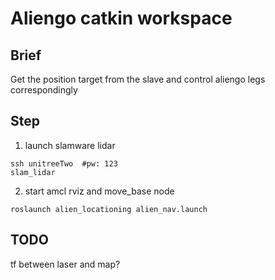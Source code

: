 # Aliengo catkin workspace

## Brief
Get the position target from the slave and control aliengo legs correspondingly

## Step
1. launch slamware lidar
```terminal
ssh unitreeTwo  #pw: 123
slam_lidar      
```

2. start amcl rviz and move_base node
```terminal
roslaunch alien_locationing alien_nav.launch
```

## TODO
tf between laser and map?